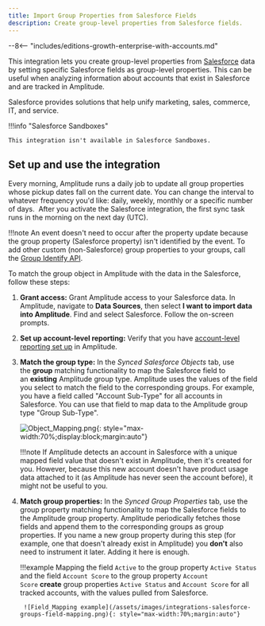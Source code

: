 ```yaml
---
title: Import Group Properties from Salesforce Fields
description: Create group-level properties from Salesforce fields.
---
```


--8<-- "includes/editions-growth-enterprise-with-accounts.md"

This integration lets you create group-level properties from [Salesforce](https://www.salesforce.com/) data by setting specific Salesforce fields as group-level properties. This can be useful when analyzing information about accounts that exist in Salesforce and are tracked in Amplitude.

Salesforce provides solutions that help unify marketing, sales, commerce, IT, and service. 

!!!info "Salesforce Sandboxes"

    This integration isn't available in Salesforce Sandboxes.

## Set up and use the integration

Every morning, Amplitude runs a daily job to update all group properties whose pickup dates fall on the current date. You can change the interval to whatever frequency you'd like: daily, weekly, monthly or a specific number of days.  After you activate the Salesforce integration, the first sync task runs in the morning on the next day (UTC).

!!!note
    An event doesn't need to occur after the property update because the group property (Salesforce property) isn't identified by the event. To add other custom (non-Salesforce) group properties to your groups, call the [Group Identify API](https://help.amplitude.com/hc/en-us/articles/115001765532#group-identify-api).

To match the group object in Amplitude with the data in the Salesforce, follow these steps:

1. **Grant access:** Grant Amplitude access to your Salesforce data. In Amplitude, navigate to **Data Sources**, then select **I want to import data into Amplitude**. Find and select Salesforce. Follow the on-screen prompts.
2. **Set up account-level reporting:** Verify that you have [account-level reporting set up](https://help.amplitude.com/hc/en-us/articles/5332668738331) in Amplitude.
3. **Match the group type:** In the *Synced Salesforce Objects* tab, use the **group** matching functionality to map the Salesforce field to an **existing** Amplitude group type. Amplitude uses the values of the field you select to match the field to the corresponding groups. For example, you have a field called "Account Sub-Type" for all accounts in Salesforce. You can use that field to map data to the Amplitude group type "Group Sub-Type".

    ![Object_Mapping.png](/assets/images/integrations-salesforce-groups-mapping.png){: style="max-width:70%;display:block;margin:auto"}

    !!!note
        If Amplitude detects an account in Salesforce with a unique mapped field value that doesn't exist in Amplitude, then it's created for you. However, because this new account doesn't have product usage data attached to it (as Amplitude has never seen the account before), it might not be useful to you.

4. **Match group properties:** In the *Synced Group Properties* tab, use the group property matching functionality to map the Salesforce fields to the Amplitude group property. Amplitude periodically fetches those fields and append them to the corresponding groups as group properties. If you name a new group property during this step (for example, one that doesn't already exist in Amplitude) you **don't** also need to instrument it later. Adding it here is enough.

    !!!example
        Mapping the field `Active` to the group property `Active Status` and the field `Account Score` to the group property `Account Score` **create** group properties `Active Status` and `Account Score` for all tracked accounts, with the values pulled from Salesforce. 

        ![Field_Mapping example](/assets/images/integrations-salesforce-groups-field-mapping.png){: style="max-width:70%;margin:auto"}

